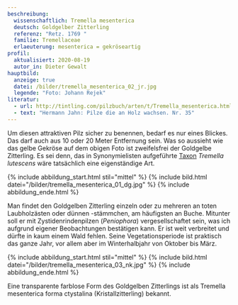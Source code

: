 ```yaml
---
beschreibung:
  wissenschaftlich: Tremella mesenterica
  deutsch: Goldgelber Zitterling
  referenz: "Retz. 1769 "
  familie: Tremellaceae
  erlaeuterung: mesenterica = gekröseartig
profil:
  aktualisiert: 2020-08-19
  autor_in: Dieter Gewalt
hauptbild:
  anzeige: true
  datei: /bilder/tremella_mesenterica_02_jr.jpg
  legende: "Foto: Johann Rejek"
literatur:
  - url: http://tintling.com/pilzbuch/arten/t/Tremella_mesenterica.html
  - text: "Hermann Jahn: Pilze die an Holz wachsen. Nr. 35"
---
```

Um diesen attraktiven Pilz sicher zu benennen, bedarf es nur eines Blickes. Das darf auch aus 10 oder 20 Meter Entfernung sein. Was so aussieht wie das gelbe Gekröse auf dem obigen Foto ist zweifelsfrei der Goldgelbe Zitterling. Es sei denn, das in Synonymielisten aufgeführte [Taxon](Taxon "Glossar") *Tremella lutescens* wäre tatsächlich eine eigenständige Art.

{% include abbildung_start.html stil="mittel" %}
{% include bild.html datei="/bilder/tremella_mesenterica_01_dg.jpg" %}
{% include abbildung_ende.html %}

Man findet den Goldgelben Zitterling einzeln oder zu mehreren an toten Laubholzästen oder dünnen -stämmchen, am häufigsten an Buche. Mitunter soll er mit Zystidenrindenpilzen (*Peniophora*) vergesellschaftet sein, was ich aufgrund eigener Beobachtungen bestätigen kann. Er ist weit verbreitet und dürfte in kaum einem Wald fehlen. Seine Vegetationsperiode ist praktisch das ganze Jahr, vor allem aber im Winterhalbjahr von Oktober bis März.

{% include abbildung_start.html stil="mittel" %}
{% include bild.html datei="/bilder/tremella_mesenterica_03_nk.jpg" %}
{% include abbildung_ende.html %}

Eine transparente farblose Form des Goldgelben Zitterlings ist als Tremella mesenterica forma ctystalina (Kristallzitterling) bekannt.